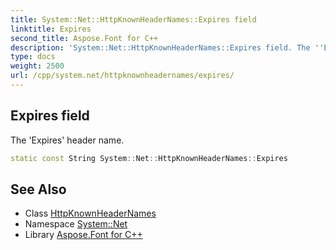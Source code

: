 ```yaml
---
title: System::Net::HttpKnownHeaderNames::Expires field
linktitle: Expires
second_title: Aspose.Font for C++
description: 'System::Net::HttpKnownHeaderNames::Expires field. The ''Expires'' header name in C++.'
type: docs
weight: 2500
url: /cpp/system.net/httpknownheadernames/expires/
---
```

## Expires field


The 'Expires' header name.

```cpp
static const String System::Net::HttpKnownHeaderNames::Expires
```

## See Also

* Class [HttpKnownHeaderNames](../)
* Namespace [System::Net](../../)
* Library [Aspose.Font for C++](../../../)
